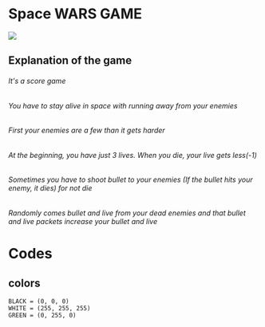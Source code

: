 # Space WARS GAME

<img src="https://user-images.githubusercontent.com/73741033/102718259-6c92d800-4311-11eb-8ada-3126240d9757.png">

## Explanation of the game
###### It's a score game
###### You have to stay alive in space with running away from your enemies
###### First your enemies are a few than it gets harder
###### At the beginning, you have just 3 lives. When you die, your live gets less(-1)
###### Sometimes you have to shoot bullet to your enemies (If the bullet hits your enemy, it dies) for not die
###### Randomly comes bullet and live from your dead enemies and that bullet and live packets increase your bullet and live

# Codes

## colors
```
BLACK = (0, 0, 0)
WHITE = (255, 255, 255)
GREEN = (0, 255, 0)
```
